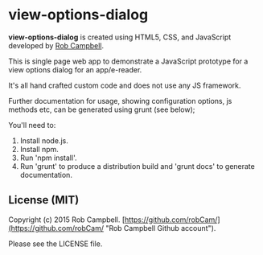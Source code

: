 # view-options-dialog

**view-options-dialog** is created using HTML5, CSS, and JavaScript developed by [Rob Campbell](https://github.com/robCam/).

This is single page web app to demonstrate a JavaScript prototype for a view options dialog for an app/e-reader.

It's all hand crafted custom code and does not use any JS framework. 

Further documentation for usage, showing configuration options, js methods etc, can be generated using grunt (see below);

You'll need to:

1. Install node.js.
1. Install npm.
1. Run 'npm install'.
1. Run 'grunt' to produce a distribution build and 'grunt docs' to generate documentation.

## License (MIT)

Copyright (c) 2015 Rob Campbell. [https://github.com/robCam/](https://github.com/robCam/ "Rob Campbell Github account").

Please see the LICENSE file.